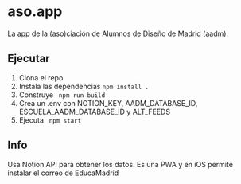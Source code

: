 # aso.app

La app de la (aso)ciación de Alumnos de Diseño de Madrid (aadm).

## Ejecutar

1. Clona el repo
2. Instala las dependencias ``` npm install . ```
3. Construye ``` npm run build```
4. Crea un .env con NOTION_KEY, AADM_DATABASE_ID, ESCUELA_AADM_DATABASE_ID y ALT_FEEDS
5. Ejecuta ``` npm start```

## Info

Usa Notion API para obtener los datos. Es una PWA y en iOS permite instalar el correo de EducaMadrid